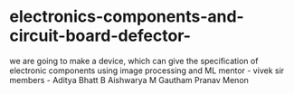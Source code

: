 # electronics-components-and-circuit-board-defector-
we are going to make a device, which can give the specification of electronic components using image processing and ML
mentor - vivek sir
members - Aditya Bhatt B 
          Aishwarya M
          Gautham 
          Pranav Menon
